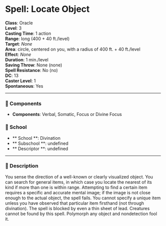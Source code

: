 
# Spell: Locate Object
**Class**: Oracle  
**Level**: 3  
**Casting Time**: 1 action  
**Range**: long (400 + 40 ft./level)  
**Target**: _None_  
**Area**: circle, centered on you, with a radius of 400 ft. + 40 ft./level  
**Effect**: _None_  
**Duration**: 1 min./level  
**Saving Throw**: None (none)  
**Spell Resistance**: No (no)  
**DC**: 13  
**Caster Level**: 1  
**Spontaneous**: Yes

---

### 🔮 Components
- **Components**: Verbal, Somatic, Focus or Divine Focus

### 🏫 School
- ** School **: Divination
- ** Subschool **: undefined
- ** Descriptor **: undefined
---

### 📜 Description
You sense the direction of a well-known or clearly visualized object. You can search for general items, in which case you locate the nearest of its kind if more than one is within range. Attempting to find a certain item requires a specific and accurate mental image; if the image is not close enough to the actual object, the spell fails. You cannot specify a unique item unless you have observed that particular item firsthand (not through divination). The spell is blocked by even a thin sheet of lead. Creatures cannot be found by this spell. Polymorph any object and nondetection fool it.

